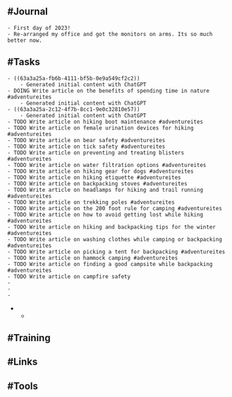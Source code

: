 ## #Journal
	- First day of 2023!
	- Re-arranged my office and got the monitors on arms. Its so much better now.
## #Tasks
	- ((63a3a25a-fb6b-4111-bf5b-0e9a549cf2c2))
		- Generated initial content with ChatGPT
	- DOING Write article on the benefits of spending time in nature #adventureites
		- Generated initial content with ChatGPT
	- ((63a3a25a-2c12-4f7b-8cc1-9e0c32810e57))
		- Generated initial content with ChatGPT
	- TODO Write article on hiking boot maintenance #adventureites
	- TODO Write article on female urination devices for hiking #adventureites
	- TODO Write article on bear safety #adventureites
	- TODO Write article on tick safety #adventureites
	- TODO Write article on preventing and treating blisters #adventureites
	- TODO Write article on water filtration options #adventureites
	- TODO Write article on hiking gear for dogs #adventureites
	- TODO Write article on hiking etiquette #adventureites
	- TODO Write article on backpacking stoves #adventureites
	- TODO Write article on headlamps for hiking and trail running #adventureites
	- TODO Write article on trekking poles #adventureites
	- TODO Write article on the 200 foot rule for camping #adventureites
	- TODO Write article on how to avoid getting lost while hiking #adventureites
	- TODO Write article on hiking and backpacking tips for the winter #adventureites
	- TODO Write article on washing clothes while camping or backpacking #adventureites
	- TODO Write article on picking a tent for backpacking #adventureites
	- TODO Write article on hammock camping #adventureites
	- TODO Write article on finding a good campsite while backpacking #adventureites
	- TODO Write article on campfire safety
	-
	-
	-
-
	-
## #Training
## #Links
## #Tools